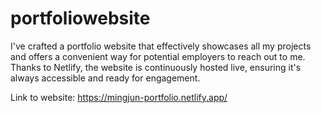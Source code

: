 # portfoliowebsite
I've crafted a portfolio website that effectively showcases all my projects and offers a convenient way for potential employers to reach out to me. 
Thanks to Netlify, the website is continuously hosted live, ensuring it's always accessible and ready for engagement.

Link to website: https://mingjun-portfolio.netlify.app/
